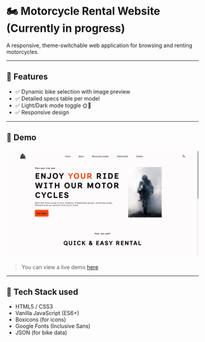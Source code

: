 # 🏍️ Motorcycle Rental Website (Currently in progress)

A responsive, theme-switchable web application for browsing and renting motorcycles.

---

## 🚀 Features

- ✅ Dynamic bike selection with image preview
- ✅ Detailed specs table per model
- ✅ Light/Dark mode toggle 🌞🌙
- ✅ Responsive design

---

## 📸 Demo

<a href="https://antvndev.github.io/Motorcycle-Rental/" target="_blank">
  <img src="PreviewImage.jpg" alt="Demo Screenshot" width="600" style="border-radius: 10px;" />
</a>

> You can view a live demo [here](https://antvndev.github.io/Motorcycle-Rental/)

---

## 📁 Tech Stack used

- HTML5 / CSS3
- Vanilla JavaScript (ES6+)
- Boxicons (for icons)
- Google Fonts (Inclusive Sans)
- JSON (for bike data)
